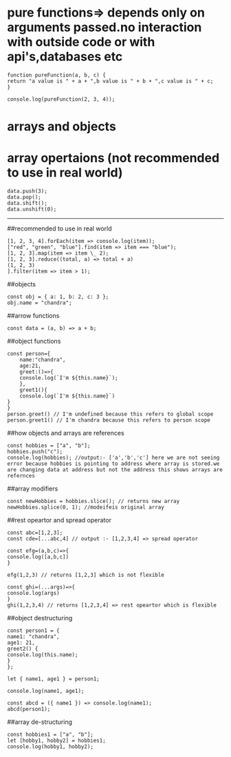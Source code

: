 # pure functions=> depends only on arguments passed.no interaction with outside code or with api's,databases etc

```
function pureFunction(a, b, c) {
return "a value is " + a + ",b value is " + b + ",c value is " + c;
}

console.log(pureFunction(2, 3, 4));
```

# arrays and objects

# array opertaions (not recommended to use in real world)

```
data.push(3);
data.pop();
data.shift();
data.unshift(0);
```

---

##recommended to use in real world

```
[1, 2, 3, 4].forEach(item => console.log(item));
["red", "green", "blue"].find(item => item === "blue");
[1, 2, 3].map(item => item \_ 2);
[1, 2, 3].reduce((total, a) => total + a)
(1, 2, 3)
].filter(item => item > 1);
```

##objects

```
const obj = { a: 1, b: 2, c: 3 };
obj.name = "chandra";
```

##arrow functions

```
const data = (a, b) => a + b;
```

##object functions

```
const person={
    name:"chandra",
    age:21,
    greet:()=>{
	console.log(`I'm ${this.name}`);
	},
	greet1(){
	console.log(`I'm ${this.name}`)
}
}
person.greet() // I'm undefined because this refers to global scope
person.greet1() // I'm chandra because this refers to person scope
```

##how objects and arrays are references

```
const hobbies = ["a", "b"];
hobbies.push("c");
console.log(hobbies); //output:- ['a','b','c'] here we are not seeing error because hobbies is pointing to address where array is stored.we are changing data at address but not the address this shows arrays are refernces
```

##array modifiers

```
const newHobbies = hobbies.slice(); // returns new array
newHobbies.splice(0, 1); //modeifeis original array
```

##rest opeartor and spread operator

```
const abc=[1,2,3];
const cde=[...abc,4] // output :- [1,2,3,4] => spread operator

const efg=(a,b,c)=>{
console.log([a,b,c])
}

efg(1,2,3) // returns [1,2,3] which is not flexible

const ghi=(...args)=>{
console.log(args)
}
ghi(1,2,3,4) // returns [1,2,3,4] => rest opeartor which is flexible
```

##object destructuring

```
const person1 = {
name1: "chandra",
age1: 21,
greet2() {
console.log(this.name);
}
};

let { name1, age1 } = person1;

console.log(name1, age1);

const abcd = ({ name1 }) => console.log(name1);
abcd(person1);
```

##array de-structuring

```
const hobbies1 = ["a", "b"];
let [hobby1, hobby2] = hobbies1;
console.log(hobby1, hobby2);
```
